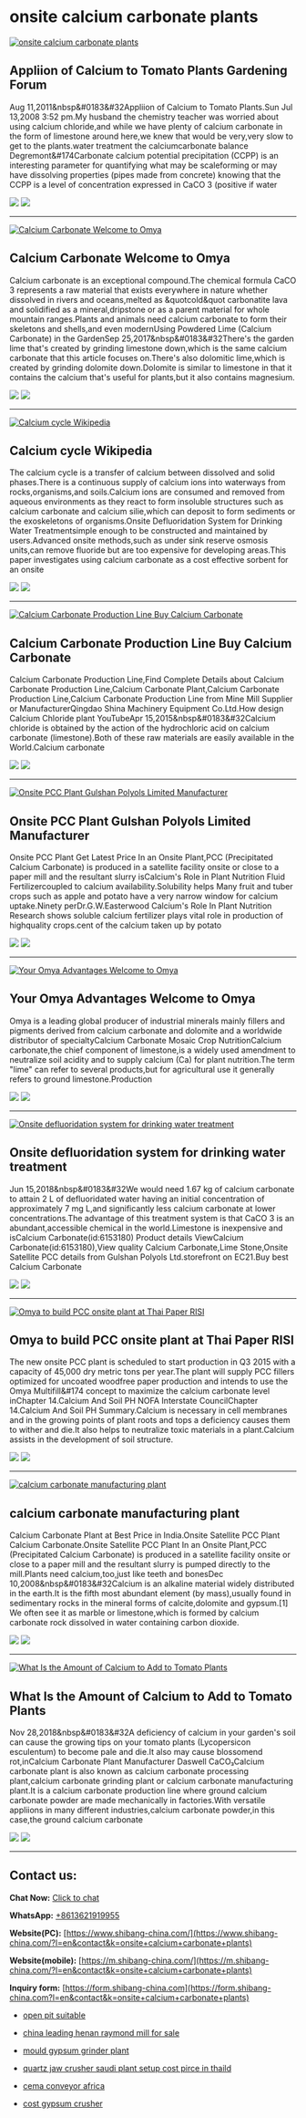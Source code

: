 # onsite calcium carbonate plants

<a href="https://swt.shibang-china.com/?l=en&img&k=onsite+calcium+carbonate+plants" target="_blank">![onsite calcium carbonate plants](http://static.shibang-china.com/all-800x300/150.jpg)</a>

## Appliion of Calcium to Tomato Plants Gardening Forum
Aug 11,2011&nbsp&#0183&#32Appliion of Calcium to Tomato Plants.Sun Jul 13,2008 3:52 pm.My husband the chemistry teacher was worried about using calcium chloride,and while we have plenty of calcium carbonate in the form of limestone around here,we knew that would be very,very slow to get to the plants.water treatment the calciumcarbonate balance Degremont&#174Carbonate calcium potential precipitation (CCPP) is an interesting parameter for quantifying what may be scaleforming or may have dissolving properties (pipes made from concrete) knowing that the CCPP is a level of concentration expressed in CaCO 3 (positive if water


<a href="https://whatsapp.shibangsoft.com/WhatsApp.php" target="_blank" title="WhatsApp">![](http://static.shibang-china.com/icon/whatsapp.png)</a> <a href="https://swt.shibang-china.com/?l=en&icon&k=onsite+calcium+carbonate+plants" target="_blank">![](http://static.shibang-china.com/icon/chat-en.png)</a>

---

<a href="https://swt.shibang-china.com/?l=en&img&k=onsite+calcium+carbonate+plants" target="_blank">![Calcium Carbonate Welcome to Omya](http://static.shibang-china.com/all-800x300/595.jpg)</a>

## Calcium Carbonate Welcome to Omya
Calcium carbonate is an exceptional compound.The chemical formula CaCO 3 represents a raw material that exists everywhere in nature whether dissolved in rivers and oceans,melted as &quotcold&quot carbonatite lava and solidified as a mineral,dripstone or as a parent material for whole mountain ranges.Plants and animals need calcium carbonate to form their skeletons and shells,and even modernUsing Powdered Lime (Calcium Carbonate) in the GardenSep 25,2017&nbsp&#0183&#32There's the garden lime that's created by grinding limestone down,which is the same calcium carbonate that this article focuses on.There's also dolomitic lime,which is created by grinding dolomite down.Dolomite is similar to limestone in that it contains the calcium that's useful for plants,but it also contains magnesium.


<a href="https://whatsapp.shibangsoft.com/WhatsApp.php" target="_blank" title="WhatsApp">![](http://static.shibang-china.com/icon/whatsapp.png)</a> <a href="https://swt.shibang-china.com/?l=en&icon&k=onsite+calcium+carbonate+plants" target="_blank">![](http://static.shibang-china.com/icon/chat-en.png)</a>

---

<a href="https://swt.shibang-china.com/?l=en&img&k=onsite+calcium+carbonate+plants" target="_blank">![Calcium cycle Wikipedia](http://static.shibang-china.com/all-800x300/1033.jpg)</a>

## Calcium cycle Wikipedia
The calcium cycle is a transfer of calcium between dissolved and solid phases.There is a continuous supply of calcium ions into waterways from rocks,organisms,and soils.Calcium ions are consumed and removed from aqueous environments as they react to form insoluble structures such as calcium carbonate and calcium silie,which can deposit to form sediments or the exoskeletons of organisms.Onsite Defluoridation System for Drinking Water Treatmentsimple enough to be constructed and maintained by users.Advanced onsite methods,such as under sink reserve osmosis units,can remove fluoride but are too expensive for developing areas.This paper investigates using calcium carbonate as a cost effective sorbent for an onsite


<a href="https://whatsapp.shibangsoft.com/WhatsApp.php" target="_blank" title="WhatsApp">![](http://static.shibang-china.com/icon/whatsapp.png)</a> <a href="https://swt.shibang-china.com/?l=en&icon&k=onsite+calcium+carbonate+plants" target="_blank">![](http://static.shibang-china.com/icon/chat-en.png)</a>

---

<a href="https://swt.shibang-china.com/?l=en&img&k=onsite+calcium+carbonate+plants" target="_blank">![Calcium Carbonate Production Line Buy Calcium Carbonate](http://static.shibang-china.com/all-800x300/605.jpg)</a>

## Calcium Carbonate Production Line Buy Calcium Carbonate
Calcium Carbonate Production Line,Find Complete Details about Calcium Carbonate Production Line,Calcium Carbonate Plant,Calcium Carbonate Production Line,Calcium Carbonate Production Line from Mine Mill Supplier or ManufacturerQingdao Shina Machinery Equipment Co.Ltd.How design Calcium Chloride plant YouTubeApr 15,2015&nbsp&#0183&#32Calcium chloride is obtained by the action of the hydrochloric acid on calcium carbonate (limestone).Both of these raw materials are easily available in the World.Calcium carbonate


<a href="https://whatsapp.shibangsoft.com/WhatsApp.php" target="_blank" title="WhatsApp">![](http://static.shibang-china.com/icon/whatsapp.png)</a> <a href="https://swt.shibang-china.com/?l=en&icon&k=onsite+calcium+carbonate+plants" target="_blank">![](http://static.shibang-china.com/icon/chat-en.png)</a>

---

<a href="https://swt.shibang-china.com/?l=en&img&k=onsite+calcium+carbonate+plants" target="_blank">![Onsite PCC Plant Gulshan Polyols Limited Manufacturer](http://static.shibang-china.com/all-800x300/951.jpg)</a>

## Onsite PCC Plant Gulshan Polyols Limited Manufacturer
Onsite PCC Plant Get Latest Price In an Onsite Plant,PCC (Precipitated Calcium Carbonate) is produced in a satellite facility onsite or close to a paper mill and the resultant slurry isCalcium's Role in Plant Nutrition Fluid Fertilizercoupled to calcium availability.Solubility helps Many fruit and tuber crops such as apple and potato have a very narrow window for calcium uptake.Ninety perDr.G.W.Easterwood Calcium's Role In Plant Nutrition Research shows soluble calcium fertilizer plays vital role in production of highquality crops.cent of the calcium taken up by potato


<a href="https://whatsapp.shibangsoft.com/WhatsApp.php" target="_blank" title="WhatsApp">![](http://static.shibang-china.com/icon/whatsapp.png)</a> <a href="https://swt.shibang-china.com/?l=en&icon&k=onsite+calcium+carbonate+plants" target="_blank">![](http://static.shibang-china.com/icon/chat-en.png)</a>

---

<a href="https://swt.shibang-china.com/?l=en&img&k=onsite+calcium+carbonate+plants" target="_blank">![Your Omya Advantages Welcome to Omya](http://static.shibang-china.com/all-800x300/733.jpg)</a>

## Your Omya Advantages Welcome to Omya
Omya is a leading global producer of industrial minerals mainly fillers and pigments derived from calcium carbonate and dolomite and a worldwide distributor of specialtyCalcium Carbonate Mosaic Crop NutritionCalcium carbonate,the chief component of limestone,is a widely used amendment to neutralize soil acidity and to supply calcium (Ca) for plant nutrition.The term "lime" can refer to several products,but for agricultural use it generally refers to ground limestone.Production


<a href="https://whatsapp.shibangsoft.com/WhatsApp.php" target="_blank" title="WhatsApp">![](http://static.shibang-china.com/icon/whatsapp.png)</a> <a href="https://swt.shibang-china.com/?l=en&icon&k=onsite+calcium+carbonate+plants" target="_blank">![](http://static.shibang-china.com/icon/chat-en.png)</a>

---

<a href="https://swt.shibang-china.com/?l=en&img&k=onsite+calcium+carbonate+plants" target="_blank">![Onsite defluoridation system for drinking water treatment](http://static.shibang-china.com/all-800x300/1230.jpg)</a>

## Onsite defluoridation system for drinking water treatment
Jun 15,2018&nbsp&#0183&#32We would need 1.67 kg of calcium carbonate to attain 2 L of defluoridated water having an initial concentration of approximately 7 mg L,and significantly less calcium carbonate at lower concentrations.The advantage of this treatment system is that CaCO 3 is an abundant,accessible chemical in the world.Limestone is inexpensive and isCalcium Carbonate(id:6153180) Product details ViewCalcium Carbonate(id:6153180),View quality Calcium Carbonate,Lime Stone,Onsite Satellite PCC details from Gulshan Polyols Ltd.storefront on EC21.Buy best Calcium Carbonate


<a href="https://whatsapp.shibangsoft.com/WhatsApp.php" target="_blank" title="WhatsApp">![](http://static.shibang-china.com/icon/whatsapp.png)</a> <a href="https://swt.shibang-china.com/?l=en&icon&k=onsite+calcium+carbonate+plants" target="_blank">![](http://static.shibang-china.com/icon/chat-en.png)</a>

---

<a href="https://swt.shibang-china.com/?l=en&img&k=onsite+calcium+carbonate+plants" target="_blank">![Omya to build PCC onsite plant at Thai Paper RISI](http://static.shibang-china.com/all-800x300/821.jpg)</a>

## Omya to build PCC onsite plant at Thai Paper RISI
The new onsite PCC plant is scheduled to start production in Q3 2015 with a capacity of 45,000 dry metric tons per year.The plant will supply PCC fillers optimized for uncoated woodfree paper production and intends to use the Omya Multifill&#174 concept to maximize the calcium carbonate level inChapter 14.Calcium And Soil PH NOFA Interstate CouncilChapter 14.Calcium And Soil PH Summary.Calcium is necessary in cell membranes and in the growing points of plant roots and tops a deficiency causes them to wither and die.It also helps to neutralize toxic materials in a plant.Calcium assists in the development of soil structure.


<a href="https://whatsapp.shibangsoft.com/WhatsApp.php" target="_blank" title="WhatsApp">![](http://static.shibang-china.com/icon/whatsapp.png)</a> <a href="https://swt.shibang-china.com/?l=en&icon&k=onsite+calcium+carbonate+plants" target="_blank">![](http://static.shibang-china.com/icon/chat-en.png)</a>

---

<a href="https://swt.shibang-china.com/?l=en&img&k=onsite+calcium+carbonate+plants" target="_blank">![calcium carbonate manufacturing plant](http://static.shibang-china.com/all-800x300/1198.jpg)</a>

## calcium carbonate manufacturing plant
Calcium Carbonate Plant at Best Price in India.Onsite Satellite PCC Plant Calcium Carbonate.Onsite Satellite PCC Plant In an Onsite Plant,PCC (Precipitated Calcium Carbonate) is produced in a satellite facility onsite or close to a paper mill and the resultant slurry is pumped directly to the mill.Plants need calcium,too,just like teeth and bonesDec 10,2008&nbsp&#0183&#32Calcium is an alkaline material widely distributed in the earth.It is the fifth most abundant element (by mass),usually found in sedimentary rocks in the mineral forms of calcite,dolomite and gypsum.[1] We often see it as marble or limestone,which is formed by calcium carbonate rock dissolved in water containing carbon dioxide.


<a href="https://whatsapp.shibangsoft.com/WhatsApp.php" target="_blank" title="WhatsApp">![](http://static.shibang-china.com/icon/whatsapp.png)</a> <a href="https://swt.shibang-china.com/?l=en&icon&k=onsite+calcium+carbonate+plants" target="_blank">![](http://static.shibang-china.com/icon/chat-en.png)</a>

---

<a href="https://swt.shibang-china.com/?l=en&img&k=onsite+calcium+carbonate+plants" target="_blank">![What Is the Amount of Calcium to Add to Tomato Plants](http://static.shibang-china.com/all-800x300/406.jpg)</a>

## What Is the Amount of Calcium to Add to Tomato Plants
Nov 28,2018&nbsp&#0183&#32A deficiency of calcium in your garden's soil can cause the growing tips on your tomato plants (Lycopersicon esculentum) to become pale and die.It also may cause blossomend rot,inCalcium Carbonate Plant Manufacturer Daswell CaCO₃Calcium carbonate plant is also known as calcium carbonate processing plant,calcium carbonate grinding plant or calcium carbonate manufacturing plant.It is a calcium carbonate production line where ground calcium carbonate powder are made mechanically in factories.With versatile appliions in many different industries,calcium carbonate powder,in this case,the ground calcium carbonate


<a href="https://whatsapp.shibangsoft.com/WhatsApp.php" target="_blank" title="WhatsApp">![](http://static.shibang-china.com/icon/whatsapp.png)</a> <a href="https://swt.shibang-china.com/?l=en&icon&k=onsite+calcium+carbonate+plants" target="_blank">![](http://static.shibang-china.com/icon/chat-en.png)</a>

---
## Contact us:

**Chat Now:** [Click to chat](https://swt.shibang-china.com?l=en&contact&k=onsite+calcium+carbonate+plants)

**WhatsApp:**  [+8613621919955](https://whatsapp.shibangsoft.com/WhatsApp.php)

**Website(PC):** [https://www.shibang-china.com/](https://www.shibang-china.com/?l=en&contact&k=onsite+calcium+carbonate+plants)

**Website(mobile):** [https://m.shibang-china.com/](https://m.shibang-china.com/?l=en&contact&k=onsite+calcium+carbonate+plants)

**Inquiry form:** [https://form.shibang-china.com](https://form.shibang-china.com?l=en&contact&k=onsite+calcium+carbonate+plants)

* [open pit suitable](../115/open%20pit%20suitable.md)

* [china leading henan raymond mill for sale](../119/china%20leading%20henan%20raymond%20mill%20for%20sale.md)

* [mould gypsum grinder plant](../118/mould%20gypsum%20grinder%20plant.md)

* [quartz jaw crusher saudi plant setup cost pirce in thaild](../122/quartz%20jaw%20crusher%20saudi%20plant%20setup%20cost%20pirce%20in%20thaild.md)

* [cema conveyor africa](../120/cema%20conveyor%20africa.md)

* [cost gypsum crusher](../124/cost%20gypsum%20crusher.md)